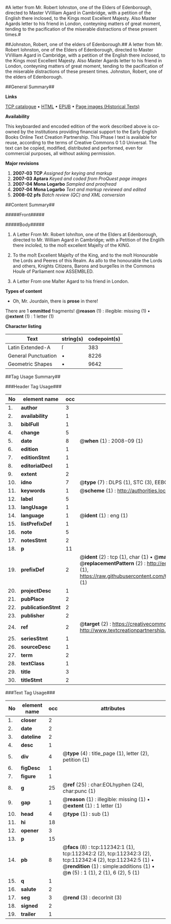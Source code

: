 #A letter from Mr. Robert Iohnston, one of the Elders of Edenborough, directed to Master VVilliam Agard in Cambridge, with a petition of the English there inclosed, to the Kings most Excellent Majesty. Also Master Agards letter to his friend in London, conteyning matters of great moment, tending to the pacification of the miserable distractions of these present times.#

##Johnston, Robert, one of the elders of Edenborough.##
A letter from Mr. Robert Iohnston, one of the Elders of Edenborough, directed to Master VVilliam Agard in Cambridge, with a petition of the English there inclosed, to the Kings most Excellent Majesty. Also Master Agards letter to his friend in London, conteyning matters of great moment, tending to the pacification of the miserable distractions of these present times.
Johnston, Robert, one of the elders of Edenborough.

##General Summary##

**Links**

[TCP catalogue](http://www.ota.ox.ac.uk/tcp/)  • 
[HTML](http://tei.it.ox.ac.uk/tcp/Texts-HTML/free/A87/A87617.html)  • 
[EPUB](http://tei.it.ox.ac.uk/tcp/Texts-EPUB/free/A87/A87617.epub) • 
[Page images (Historical Texts)](https://data.historicaltexts.jisc.ac.uk/view?pubId=eebo-99860225e&pageId=eebo-99860225e-112342-1)

**Availability**

This keyboarded and encoded edition of the
	       work described above is co-owned by the institutions
	       providing financial support to the Early English Books
	       Online Text Creation Partnership. This Phase I text is
	       available for reuse, according to the terms of Creative
	       Commons 0 1.0 Universal. The text can be copied,
	       modified, distributed and performed, even for
	       commercial purposes, all without asking permission.

**Major revisions**

1. __2007-03__ __TCP__ *Assigned for keying and markup*
1. __2007-03__ __Aptara__ *Keyed and coded from ProQuest page images*
1. __2007-04__ __Mona Logarbo__ *Sampled and proofread*
1. __2007-04__ __Mona Logarbo__ *Text and markup reviewed and edited*
1. __2008-02__ __pfs__ *Batch review (QC) and XML conversion*

##Content Summary##

#####Front#####

#####Body#####

1. A Letter
From Mr. Robert Iohnſton, one of
the Elders at Edenborough, directed to
Mr. William Agard in Cambridge; with a Petition
of the Engliſh there incloſed, to the
moſt excellent Majeſty of the
KING.

1. To the moſt Excellent Majeſty
of the King, and to the moſt Honourable
the Lords and Peeres of this
Realm. As alſo to the honourable the Lords
and others, Knights Citizens, Barons and burgeſſes
in the Commons Houſe of Parliament now
ASSEMBLED.

1. A Letter
From one Maſter Agard to his
friend in London.

**Types of content**

  * Oh, Mr. Jourdain, there is **prose** in there!

There are 1 **ommitted** fragments! 
 @__reason__ (1) : illegible: missing (1)  •  @__extent__ (1) : 1 letter (1)

**Character listing**


|Text|string(s)|codepoint(s)|
|---|---|---|
|Latin Extended-A|ſ|383|
|General Punctuation|•|8226|
|Geometric Shapes|▪|9642|

##Tag Usage Summary##

###Header Tag Usage###

|No|element name|occ|attributes|
|---|---|---|---|
|1.|__author__|3||
|2.|__availability__|1||
|3.|__biblFull__|1||
|4.|__change__|5||
|5.|__date__|8| @__when__ (1) : 2008-09 (1)|
|6.|__edition__|1||
|7.|__editionStmt__|1||
|8.|__editorialDecl__|1||
|9.|__extent__|2||
|10.|__idno__|7| @__type__ (7) : DLPS (1), STC (3), EEBO-CITATION (1), PROQUEST (1), VID (1)|
|11.|__keywords__|1| @__scheme__ (1) : http://authorities.loc.gov/ (1)|
|12.|__label__|5||
|13.|__langUsage__|1||
|14.|__language__|1| @__ident__ (1) : eng (1)|
|15.|__listPrefixDef__|1||
|16.|__note__|5||
|17.|__notesStmt__|2||
|18.|__p__|11||
|19.|__prefixDef__|2| @__ident__ (2) : tcp (1), char (1)  •  @__matchPattern__ (2) : ([0-9\-]+):([0-9IVX]+) (1), (.+) (1)  •  @__replacementPattern__ (2) : http://eebo.chadwyck.com/downloadtiff?vid=$1&page=$2 (1), https://raw.githubusercontent.com/textcreationpartnership/Texts/master/tcpchars.xml#$1 (1)|
|20.|__projectDesc__|1||
|21.|__pubPlace__|2||
|22.|__publicationStmt__|2||
|23.|__publisher__|2||
|24.|__ref__|2| @__target__ (2) : https://creativecommons.org/publicdomain/zero/1.0/ (1), http://www.textcreationpartnership.org/docs/. (1)|
|25.|__seriesStmt__|1||
|26.|__sourceDesc__|1||
|27.|__term__|2||
|28.|__textClass__|1||
|29.|__title__|3||
|30.|__titleStmt__|2||


###Text Tag Usage###

|No|element name|occ|attributes|
|---|---|---|---|
|1.|__closer__|2||
|2.|__date__|2||
|3.|__dateline__|2||
|4.|__desc__|1||
|5.|__div__|4| @__type__ (4) : title_page (1), letter (2), petition (1)|
|6.|__figDesc__|1||
|7.|__figure__|1||
|8.|__g__|25| @__ref__ (25) : char:EOLhyphen (24), char:punc (1)|
|9.|__gap__|1| @__reason__ (1) : illegible: missing (1)  •  @__extent__ (1) : 1 letter (1)|
|10.|__head__|4| @__type__ (1) : sub (1)|
|11.|__hi__|18||
|12.|__opener__|3||
|13.|__p__|15||
|14.|__pb__|8| @__facs__ (8) : tcp:112342:1 (1), tcp:112342:2 (2), tcp:112342:3 (2), tcp:112342:4 (2), tcp:112342:5 (1)  •  @__rendition__ (1) : simple:additions (1)  •  @__n__ (5) : 1 (1), 2 (1), 6 (2), 5 (1)|
|15.|__q__|1||
|16.|__salute__|2||
|17.|__seg__|3| @__rend__ (3) : decorInit (3)|
|18.|__signed__|2||
|19.|__trailer__|1||
